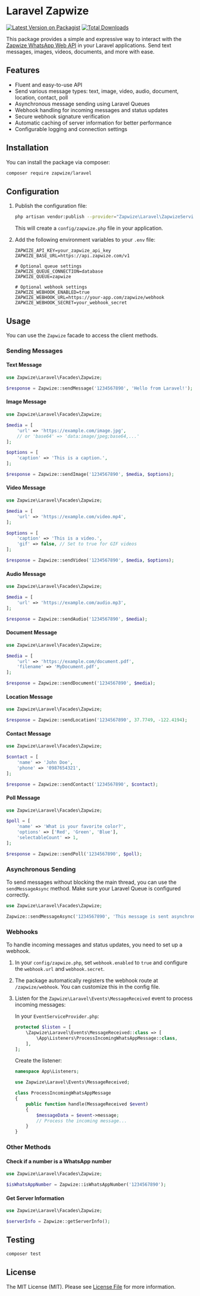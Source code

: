 # Laravel Zapwize

[![Latest Version on Packagist](https://img.shields.io/packagist/v/zapwize/laravel.svg?style=flat-square)](https://packagist.org/packages/zapwize/laravel)
[![Total Downloads](https://img.shields.io/packagist/dt/zapwize/laravel.svg?style=flat-square)](https://packagist.org/packages/zapwize/laravel)

This package provides a simple and expressive way to interact with the [Zapwize WhatsApp Web API](https://zapwize.com/) in your Laravel applications. Send text messages, images, videos, documents, and more with ease.

## Features

-   Fluent and easy-to-use API
-   Send various message types: text, image, video, audio, document, location, contact, poll
-   Asynchronous message sending using Laravel Queues
-   Webhook handling for incoming messages and status updates
-   Secure webhook signature verification
-   Automatic caching of server information for better performance
-   Configurable logging and connection settings

## Installation

You can install the package via composer:

```bash
composer require zapwize/laravel
```

## Configuration

1.  Publish the configuration file:

    ```bash
    php artisan vendor:publish --provider="Zapwize\Laravel\ZapwizeServiceProvider" --tag="config"
    ```

    This will create a `config/zapwize.php` file in your application.

2.  Add the following environment variables to your `.env` file:

    ```env
    ZAPWIZE_API_KEY=your_zapwize_api_key
    ZAPWIZE_BASE_URL=https://api.zapwize.com/v1

    # Optional queue settings
    ZAPWIZE_QUEUE_CONNECTION=database
    ZAPWIZE_QUEUE=zapwize

    # Optional webhook settings
    ZAPWIZE_WEBHOOK_ENABLED=true
    ZAPWIZE_WEBHOOK_URL=https://your-app.com/zapwize/webhook
    ZAPWIZE_WEBHOOK_SECRET=your_webhook_secret
    ```

## Usage

You can use the `Zapwize` facade to access the client methods.

### Sending Messages

#### Text Message

```php
use Zapwize\Laravel\Facades\Zapwize;

$response = Zapwize::sendMessage('1234567890', 'Hello from Laravel!');
```

#### Image Message

```php
use Zapwize\Laravel\Facades\Zapwize;

$media = [
    'url' => 'https://example.com/image.jpg',
    // or 'base64' => 'data:image/jpeg;base64,...'
];

$options = [
    'caption' => 'This is a caption.',
];

$response = Zapwize::sendImage('1234567890', $media, $options);
```

#### Video Message

```php
use Zapwize\Laravel\Facades\Zapwize;

$media = [
    'url' => 'https://example.com/video.mp4',
];

$options = [
    'caption' => 'This is a video.',
    'gif' => false, // Set to true for GIF videos
];

$response = Zapwize::sendVideo('1234567890', $media, $options);
```

#### Audio Message

```php
use Zapwize\Laravel\Facades\Zapwize;

$media = [
    'url' => 'https://example.com/audio.mp3',
];

$response = Zapwize::sendAudio('1234567890', $media);
```

#### Document Message

```php
use Zapwize\Laravel\Facades\Zapwize;

$media = [
    'url' => 'https://example.com/document.pdf',
    'filename' => 'MyDocument.pdf',
];

$response = Zapwize::sendDocument('1234567890', $media);
```

#### Location Message

```php
use Zapwize\Laravel\Facades\Zapwize;

$response = Zapwize::sendLocation('1234567890', 37.7749, -122.4194);
```

#### Contact Message

```php
use Zapwize\Laravel\Facades\Zapwize;

$contact = [
    'name' => 'John Doe',
    'phone' => '0987654321',
];

$response = Zapwize::sendContact('1234567890', $contact);
```

#### Poll Message

```php
use Zapwize\Laravel\Facades\Zapwize;

$poll = [
    'name' => 'What is your favorite color?',
    'options' => ['Red', 'Green', 'Blue'],
    'selectableCount' => 1,
];

$response = Zapwize::sendPoll('1234567890', $poll);
```

### Asynchronous Sending

To send messages without blocking the main thread, you can use the `sendMessageAsync` method. Make sure your Laravel Queue is configured correctly.

```php
use Zapwize\Laravel\Facades\Zapwize;

Zapwize::sendMessageAsync('1234567890', 'This message is sent asynchronously.');
```

### Webhooks

To handle incoming messages and status updates, you need to set up a webhook.

1.  In your `config/zapwize.php`, set `webhook.enabled` to `true` and configure the `webhook.url` and `webhook.secret`.
2.  The package automatically registers the webhook route at `/zapwize/webhook`. You can customize this in the config file.
3.  Listen for the `Zapwize\Laravel\Events\MessageReceived` event to process incoming messages:

    In your `EventServiceProvider.php`:

    ```php
    protected $listen = [
        \Zapwize\Laravel\Events\MessageReceived::class => [
            \App\Listeners\ProcessIncomingWhatsAppMessage::class,
        ],
    ];
    ```

    Create the listener:

    ```php
    namespace App\Listeners;

    use Zapwize\Laravel\Events\MessageReceived;

    class ProcessIncomingWhatsAppMessage
    {
        public function handle(MessageReceived $event)
        {
            $messageData = $event->message;
            // Process the incoming message...
        }
    }
    ```

### Other Methods

#### Check if a number is a WhatsApp number

```php
use Zapwize\Laravel\Facades\Zapwize;

$isWhatsAppNumber = Zapwize::isWhatsAppNumber('1234567890');
```

#### Get Server Information

```php
use Zapwize\Laravel\Facades\Zapwize;

$serverInfo = Zapwize::getServerInfo();
```

## Testing

```bash
composer test
```

## License

The MIT License (MIT). Please see [License File](LICENSE.md) for more information.